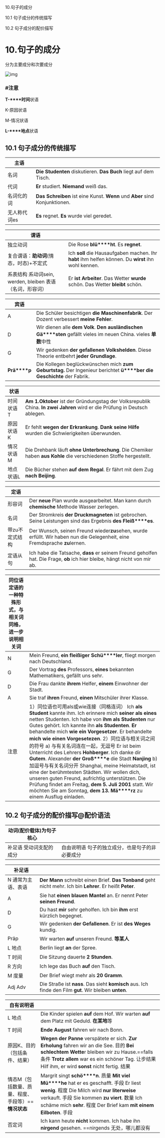 10.句子的成分

10.1 句子成分的传统描写

10.2 句子成分的配价描写

 

# 10.句子的成分

分为主要成分和次要成分

![img](https://cdn.jsdelivr.net/gh/DaiDuncan/PicUploader/img/20210217113414.png)

### #注意

**T-****时间**状语

K-原因状语

M-情况状语

**L-****地点**状语

## **10.1** **句子成分的传统描写**

| 主语         |                                                              |
| ------------ | ------------------------------------------------------------ |
| 名词         | **Die Studenten** diskutieren.  **Das Buch** liegt auf dem Tisch. |
| 代词         | **Er** studiert.  **Niemand** weiß das.                      |
| 名词化的词   | **Das Schreiben** ist eine Kunst.  **Wenn** und **Aber** sind Konjunktionen. |
| 无人称代词es | **Es** regnet.  **Es** wurde viel geredet.                   |

 

| 谓语                                                         |                                                              |
| ------------------------------------------------------------ | ------------------------------------------------------------ |
| 独立动词                                                     | Die Rose **blü****ht**.  Es **regnet**.                      |
| 复合谓语：**助动词**(情态，时态)+不定式                      | Ich **soll** die Hausaufgaben machen.  Ihr **habt** ihm helfen können.  Du **wirst** ihn wohl kennen. |
| 系表结构  系动词sein,  werden, bleiben  表语（名词，形容词） | Er **ist Arbeiter**.  Das Wetter **wurde** schön.  Das Wetter **bleibt** schön. |

 

| 宾语         |                                                              |
| ------------ | ------------------------------------------------------------ |
| A            | Die Schüler besichtigen **die  Maschinenfabrik**.  Der Dozent  verbessert **meine Fehler**. |
| D            | Wir dienen alle **dem Volk**.  **Den auslä****ndischen G****ä****sten** gefällt vieles  im neuen China.    vieles **单数**中性 |
| G            | Wir gedenken **der gefallenen Volkshelden**.  Diese Theorie entbehrt **jeder  Grundlage**. |
| **Prä****p** | Die Kollegen beglückwünschen mich **zum Geburtstag.**  Der Ingenieur berichtet **ü****ber die  Geschichte** der Fabrik. |

 

| 状语      |                                                              |
| --------- | ------------------------------------------------------------ |
| 时间状语T | **Am 1.Oktober** ist der Gründungstag  der Volksrepublik China.  **In zwei Jahren** wird er die Prüfung  in Deutsch ablegen. |
| 原因状语K | Er  fehlt **wegen der Erkrankung**.  **Dank seine Hilfe** wurden die Schwierigkeiten überwunden. |
| 情况状语M | Die Drehbank läuft **ohne Unterbrechung**.  Die  Chemiker haben **aus Kohle** die  verschiedenen Stoffe hergestellt. |
| 地点状语L | Die Bücher stehen **auf dem Regal**.  Er fährt mit dem Zug **nach  Beijing**. |

 

 

| 定语           |                                                              |
| -------------- | ------------------------------------------------------------ |
| 形容词         | Der **neue** Plan wurde ausgearbeitet.  Man kann  durch **chemische** Methode  Wasser zerlegen. |
| 名词           | Der  Stromkreis **der Druckmagneten** ist  gebrochen.  Seine Leistungen sind das Ergebnis **des Fleiß****es**. |
| 带zu不定式结构 | Der Wunsch, seinen Freund wieder**zu**sehen, wurde  erfüllt.  Wir haben  nun die Gelegenheit, eine  Fremdsprache **zu**lernen. |
| 定语从句       | Ich habe  die Tatsache, **dass** er seinem Freund geholfen hat.  Die Frage, **ob** ich hier bleibe, hängt nicht von mir ab. |

 

| **同位语** 定语的一种特殊形式，与相关词**同格**，**进一步说明**相关词 |                                                              |
| ------------------------------------------------------------ | ------------------------------------------------------------ |
| N                                                            | Mein Freund, **ein fleiß****iger Sch****ü****ler**, fliegt morgen nach Deutschland. |
| G                                                            | Der Vortrag **des** Professors, **eines** bekannten Mathematikers, gefällt uns sehr. |
| D                                                            | Die Frau  dankte **ihrem** Helfer, **einem** Einwohner der Stadt. |
| A                                                            | Sie traf **ihren** Freund, **einen** Mitschüler  ihrer Klasse. |
| 注意                                                         | 1）同位语也可用als或wie连接（同格连词）  Ich **als Student** kannte ihm.  Ich  erinnere mich **seiner als eines** netten  Studenten.  Ich habe von **ihm als Studenten** nur Gutes gehört.  Ich kannte  ihn **als Studenten**.     **Er** behandelte mich **wie ein Vorgesetzer**.  Er behandelte **mich** **wie einen Vorgesetezen**.  2）同位语与相关词之间的符号    a) 与有关名词连在一起，无逗号  Er ist beim  Unterricht des Lehrers **Hohberger**.  Ich danke  dir **Gutem**.  Alexander **der  Groß****e**  die  Stadt **Nanjing**    b) 加逗号与有关名词分开  Shanghai, meine Heimatstadt, ist eine der berühmtesten Städten.  Wir wollen dich, unseren guten Freund, aufrichtig unterstützen.  Die Prüfung findet am Freitag, **dem 5. Juli  2001** statt.  Wir möchten Sie am Sonntag, **dem 13. Mä****rz** zu einem  Ausflug einladen. |

## 10.2 句子成分的配价描写@配价语法

| 动词(配价载体)为句子核心 |                                                  |
| ------------------------ | ------------------------------------------------ |
| 补足语  受动词支配的成分 | 自由说明语  句子的独立成分，也是句子的非必要成分 |

 

| 补足语               |                                                              |
| -------------------- | ------------------------------------------------------------ |
| N   通常为主语、表语 | **Der Mann** schreibt einen Brief.  **Das Tonband** geht nicht mehr.     Ich  bin **Lehrer**.  Er heißt **Peter**. |
| A                    | Sie  hat **einen blauen Mantel** an.  Er nennt  Peter **seinen Freund**. |
| D                    | Du  hast **mir** sehr geholfen.  Ich bin **ihm** erst kürzlich begegnet. |
| G                    | Wir gedenken **der Gefallenen**.  Er  ist **des Weges** kundig. |
| Präp                 | Wir  warten **auf** unseren  Freund. **等某人**              |
| L 地点               | Berlin  liegt **an** der Spree.                              |
| T 时间               | Die Sitzung  dauerte **2 Stunden**.                          |
| R 方向               | Ich lege das Buch **auf** den Tisch.                         |
| M 度量               | Der Brief  wiegt mehr als **20 Gramm**.                      |
| Adj Adv              | Die Straße ist **nass**.  Das  sieht **komisch** aus.     Ich finde den Film **gut**.  Wir bleiben **unten**. |

 

| 自有说明语                                          |                                                              |
| --------------------------------------------------- | ------------------------------------------------------------ |
| L 地点                                              | Die Kinder  spielen **auf** dem Hof.  Wir  warten **auf** dem Platz mit  Geduld. **在某地**等 |
| T 时间                                              | **Ende August** fahren wir nach Bonn.                        |
| 原因K、目的（包括条件、结果）                       | **Wegen der Panne** verspätete er sich.  **Zur Erholung** fahren wir an die See. 目的  **Bei schlechtem Wette**r bleiben wir zu  Hause.==falls 条件  **Trotz allem** war  es ein schöner Tag.  让步结果  Hilf ihm,  er wird **sonst** nicht fertig.   结果 |
| 情态M（包括数量、质量、程度、手段等）==**情况状态** | Margrit singt **schö****n**.  质量  **Mit viel Mü****he** hat er es geschafft. 手段  Er  liest **wenig**. 程度  Die Milch  wird **nur literweise** verkauft.  手段  Sie kommen **zu  viert**. 数量  Ich schäme mich **sehr**. 程度  Der Brief  kam **mit einem Eilboten**. 手段 |
| 否定词                                              | Ich kann  heute **nicht** kommen.   Ich habe  ihn **nirgend** gesehen.  ==nirgends 无处，哪儿都没有 |